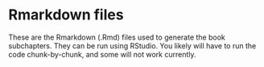 # Rmarkdown files

These are the Rmarkdown (.Rmd) files used to generate the book subchapters.  They can be run using RStudio.  You likely will have to run the code chunk-by-chunk, and some will not work currently.
